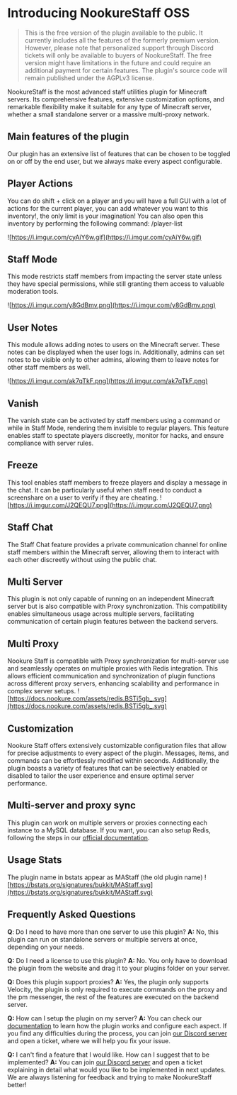 # Introducing NookureStaff OSS
> This is the free version of the plugin available to the public. It currently includes all the features of the formerly premium version. However, please note that personalized support through Discord tickets will only be available to buyers of NookureStaff. The free version might have limitations in the future and could require an additional payment for certain features. The plugin's source code will remain published under the AGPLv3 license.

NookureStaff is the most advanced staff utilities plugin for Minecraft servers. Its comprehensive features, extensive customization options, and remarkable flexibility make it suitable for any type of Minecraft server, whether a small standalone server or a massive multi-proxy network.

## Main features of the plugin
Our plugin has an extensive list of features that can be chosen to be toggled on or off by the end user, but we always make every aspect configurable.

## Player Actions
You can do shift + click on a player and you will have a full GUI with a lot of actions for the current player, you can add whatever you want to this inventory!, the only limit is your imagination! You can also open this inventory by performing the following command: /player-list

![https://i.imgur.com/cyAiY6w.gif](https://i.imgur.com/cyAiY6w.gif)

## Staff Mode
This mode restricts staff members from impacting the server state unless they have special permissions, while still granting them access to valuable moderation tools.

![https://i.imgur.com/y8GdBmv.png](https://i.imgur.com/y8GdBmv.png)

## User Notes
This module allows adding notes to users on the Minecraft server. These notes can be displayed when the user logs in. Additionally, admins can set notes to be visible only to other admins, allowing them to leave notes for other staff members as well.

![https://i.imgur.com/ak7qTkF.png](https://i.imgur.com/ak7qTkF.png)

## Vanish
The vanish state can be activated by staff members using a command or while in Staff Mode, rendering them invisible to regular players. This feature enables staff to spectate players discreetly, monitor for hacks, and ensure compliance with server rules.

## Freeze
This tool enables staff members to freeze players and display a message in the chat. It can be particularly useful when staff need to conduct a screenshare on a user to verify if they are cheating.
![https://i.imgur.com/J2QEQU7.png](https://i.imgur.com/J2QEQU7.png)
## **Staff Chat**
The Staff Chat feature provides a private communication channel for online staff members within the Minecraft server, allowing them to interact with each other discreetly without using the public chat.

## Multi Server
This plugin is not only capable of running on an independent Minecraft server but is also compatible with Proxy synchronization. This compatibility enables simultaneous usage across multiple servers, facilitating communication of certain plugin features between the backend servers.

## Multi Proxy
Nookure Staff is compatible with Proxy synchronization for multi-server use and seamlessly operates on multiple proxies with Redis integration. This allows efficient communication and synchronization of plugin functions across different proxy servers, enhancing scalability and performance in complex server setups.
![https://docs.nookure.com/assets/redis.BSTi5gb_.svg](https://docs.nookure.com/assets/redis.BSTi5gb_.svg)

## Customization
Nookure Staff offers extensively customizable configuration files that allow for precise adjustments to every aspect of the plugin. Messages, items, and commands can be effortlessly modified within seconds. Additionally, the plugin boasts a variety of features that can be selectively enabled or disabled to tailor the user experience and ensure optimal server performance.

## Multi-server and proxy sync
This plugin can work on multiple servers or proxies connecting each instance to a MySQL database. If you want, you can also setup Redis, following the steps in our [official documentation]('https://docs.nookure.com/nkstaff/messenger.html').

## Usage Stats
The plugin name in bstats appear as MAStaff (the old plugin name)
![https://bstats.org/signatures/bukkit/MAStaff.svg](https://bstats.org/signatures/bukkit/MAStaff.svg)

## Frequently Asked Questions

**Q**: Do I need to have more than one server to use this plugin?
**A:** No, this plugin can run on standalone servers or multiple servers at once, depending on your needs.

**Q:** Do I need a license to use this plugin?
**A:** No. You only have to download the plugin from the website and drag it to your plugins folder on your server.

**Q:** Does this plugin support proxies?
**A:** Yes, the plugin only supports Velocity, the plugin is only required to execute commands on the proxy and the pm messenger, the rest of the features are executed on the backend server.

**Q:** How can I setup the plugin on my server?
**A:** You can check our [documentation]('https://docs.nookure.com/nkstaff/messenger.html') to learn how the plugin works and configure each aspect. If you find any difficulties during the process, you can join [our Discord server]('https://discord.nookure.com') and open a ticket, where we will help you fix your issue.

**Q:** I can't find a feature that I would like. How can I suggest that to be implemented?
**A:** You can join [our Discord server]('https://discord.nookure.com') and open a ticket explaining in detail what would you like to be implemented in next updates. We are always listening for feedback and trying to make NookureStaff better!
